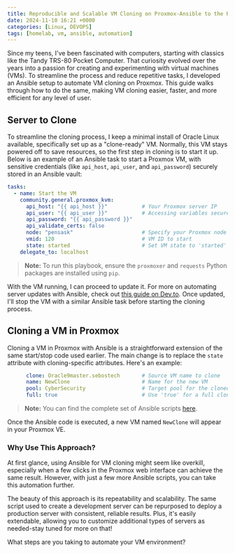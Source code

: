 ```yaml
---
title: Reproducible and Scalable VM Cloning on Proxmox-Ansible to the Rescue!
date: 2024-11-10 16:21 +0000
categories: [Linux, DEVOPS]
tags: [homelab, vm, ansible, automation]
---
```



Since my teens, I've been fascinated with computers, starting with classics like the Tandy TRS-80 Pocket Computer. That curiosity evolved over the years into a passion for creating and experimenting with virtual machines (VMs). To streamline the process and reduce repetitive tasks, I developed an Ansible setup to automate VM cloning on Proxmox. This guide walks through how to do the same, making VM cloning easier, faster, and more efficient for any level of user. 

## Server to Clone
To streamline the cloning process, I keep a minimal install of Oracle Linux available, specifically set up as a "clone-ready" VM. Normally, this VM stays powered off to save resources, so the first step in cloning is to start it up. Below is an example of an Ansible task to start a Proxmox VM, with sensitive credentials (like `api_host`, `api_user`, and `api_password`) securely stored in an Ansible vault:

```yaml
tasks:
  - name: Start the VM
    community.general.proxmox_kvm:
      api_host: "{{ api_host }}"           # Your Proxmox server IP
      api_user: "{{ api_user }}"           # Accessing variables securely from the vault
      api_password: "{{ api_password }}"
      api_validate_certs: false
      node: "pensask"                      # Specify your Proxmox node name
      vmid: 120                            # VM ID to start
      state: started                       # Set VM state to 'started'
    delegate_to: localhost
```

> **Note:** To run this playbook, ensure the `proxmoxer` and `requests` Python packages are installed using `pip`.

With the VM running, I can proceed to update it. For more on automating server updates with Ansible, check out [this guide on Dev.to](https://dev.to/sebos/automating-server-updates-30hi). Once updated, I'll stop the VM with a similar Ansible task before starting the cloning process.


## Cloning a VM in Proxmox

Cloning a VM in Proxmox with Ansible is a straightforward extension of the same start/stop code used earlier. The main change is to replace the `state` attribute with cloning-specific attributes. Here's an example:

```yaml
      clone: Oracle9master.sebostech       # Source VM name to clone
      name: NewClone                       # Name for the new VM
      pool: CyberSecurity                  # Target pool for the cloned VM
      full: true                           # Use 'true' for a full clone
```

> **Note:** You can find the complete set of Ansible scripts [here](https://github.com/richard-sebos/ansible_clone.git).

Once the Ansible code is executed, a new VM named `NewClone` will appear in your Proxmox VE.

### Why Use This Approach?

At first glance, using Ansible for VM cloning might seem like overkill, especially when a few clicks in the Proxmox web interface can achieve the same result. However, with just a few more Ansible scripts, you can take this automation further.

The beauty of this approach is its repeatability and scalability. The same script used to create a development server can be repurposed to deploy a production server with consistent, reliable results. Plus, it's easily extendable, allowing you to customize additional types of servers as needed-stay tuned for more on that!

What steps are you taking to automate your VM environment?